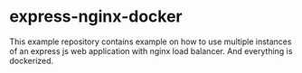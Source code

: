 # express-nginx-docker
This example repository contains example on how to use multiple instances of an express js web application with nginx load balancer. And everything is dockerized.
